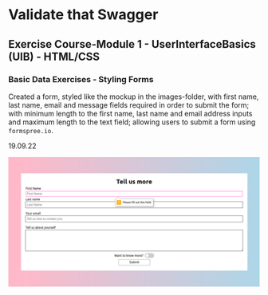 # Validate that Swagger

## Exercise Course-Module 1 - UserInterfaceBasics (UIB) - HTML/CSS

### Basic Data Exercises - Styling Forms

Created a form, styled like the mockup in the images-folder, with first name, last name, email and message fields required in order to submit the form; with minimum length to the first name, last name and email address inputs and maximum length to the text field; allowing users to submit a form using `formspree.io`.

19.09.22

![reference](/images/reference.png)
